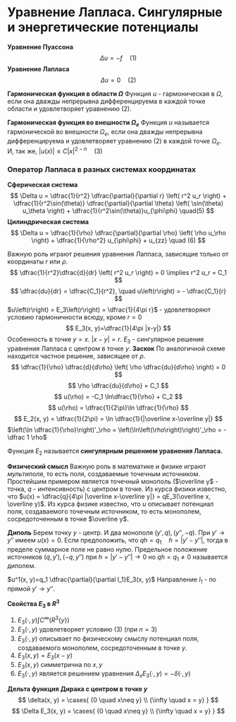 # Уравнение Лапласа. Сингулярные и энергетические потенциалы

**Уравнение Пуассона**
$$
\Delta u = -f \quad (1)
$$
**Уравнение Лапласа**
$$
\Delta u = 0 \quad (2)
$$

**Гармоническая функция в области $\Omega$**
Функция $u$ - гармоническая в $\Omega$, если она дважды непрерывна дифференцируема в каждой точке области и удовлетворяет уравнению $(2)$.

**Гармоническая функция во внешности $\Omega_e$**
Функция $u$ называется гармонической во внешности $\Omega_e$, если она дважды непрерывна дифференцируема и удовлетворяет уравнению $(2)$ в каждой точке $\Omega_e$. И, так же, $\left|u(x)\right| \le C \left|x\right|^{2-n} \quad (3)$


### Оператор Лапласа в разных системах координатах
**Сферическая система**
$$
\Delta u = \dfrac{1}{r^2} \dfrac{\partial}{\partial r} \left( r^2 u_r \right) + \dfrac{1}{r^2\sin(\theta)} \dfrac{\partial}{\partial \theta} \left( \sin(\theta) u_\theta \right) + \dfrac{1}{r^2\sin(\theta)}u_{\phi\phi} \quad(5)
$$
**Цилиндрическая система**
$$
\Delta u = \dfrac{1}{\rho} \dfrac{\partial}{\partial \rho} \left( \rho u_\rho \right) + \dfrac{1}{\rho^2} u_{\phi\phi} + u_{zz} \quad (6)
$$

Важную роль играют решения уравнения Лапласа, зависящие только от координаты $r$ или $\rho$.
$$
\dfrac{1}{r^2}\dfrac{d}{dr} \left( r^2 u_r \right) = 0 \implies r^2 u_r = C_1
$$
$$
\dfrac{du}{dr} = \dfrac{C_1}{r^2}, \quad u\left(r\right) = - \dfrac{C_1}{r}
$$
$u\left(r\right) = E_3\left(r\right) = \dfrac{1}{4\pi r}$ - удовлетворяют условию гармоничности всюду, кроме $r=0$
$$
E_3(x, y)=\dfrac{1}{4\pi |x-y|}
$$
Особенность в точке $y=x$. $|x-y|=r$.
$E_3$ - сингулярное решение уравнения Лапласа с центром в точке $y$.
**Заскок**
По аналогичной схеме находится частное решение, зависящее от $\rho$. 
$$
\dfrac{1}{\rho} \dfrac{d}{d\rho} \left( \rho \dfrac{du}{d\rho} \right) = 0
$$
$$
\rho \dfrac{du}{d\rho} = C_1
$$
$$
u(\rho) = -C_1 \ln\dfrac{1}{\rho} + C_2
$$
$$
u(\rho) = \dfrac{1}{2\pi}\ln \dfrac{1}{\rho}
$$
$$
E_2(x, y) = \dfrac{1}{2\pi} = \ln \dfrac{1}{|\overline x-\overline y|}
$$
$\left(\ln \dfrac{1}{\rho}\right)'_\rho = \left(\ln\left(\rho\right)\right)'_\rho = - \dfrac 1 \rho$


Функция $E_2$ называется **сингулярным решением уравнения Лапласа.**

**Физический смысл**
Важную роль в математике и физике играют *мультиполя*, то есть поля, создаваемые точечным источником.
Простейшим примером является точечный монополь ($\overline y$ - точка, $q$ - интенсивность) с центром в точке. Из курса физики известно, что $u(x) = \dfrac{q}{4\pi |\overline x-\overline y|} = qE_3(\overline x, \overline y)$. 
Из курса физике известно, что $u$ описывает потенциал поля, создаваемого точечным источником, то есть монополем, сосредоточенным в точке $\overline y$.

**Диполь**
Берем точку $y$ - центр. И два монополя $(y', q), (y'', -q)$. 
При $y' \to y''$ имеем $u(x) = 0$. 
Если предположить, что $qh=q_1\quad h=|y'-y''|$, тогда в пределе суммарное поле не равно нулю.
Предельное положение источников $(q, y'), (-q, y'')$ при $h=|y'-y''| \to 0$ но $qh=q_1 \neq 0$ называется диполем.

$u^1(x, y)=q_1 \dfrac{\partial}{\partial l_1}E_3(x, y)$
Направление $l_1$ - по прямой $y' \to y''$. 

**Свойства $E_3$ в $R^3$**
1) $E_3(\cdot, y) \int C^\infty(R^3 \{y\})$
2) $E_3(\cdot, y)$ удовлетворяет условию $(3)$ (при $n=3$)
3) $E_3(\cdot, y)$ описывает по физическому смыслу потенциал поля, создаваемого монополем, сосредоточенным в точке $y$. 
4) $E_3(x, y) = E_3(x-y)$
5) $E_3(x, y)$ симметрична по $x, y$
6) $E_3(\cdot, y)$ является решением уравнения $\Delta_x E_3(\cdot, y) = -\delta(\cdot, y)$

**Дельта функция Дирака с центром в точке $y$**
$$
\delta(x, y) =  \cases{
{0 \quad x\neq y} \\
{\infty \quad x = y}
}
$$
$$
\Delta E_3(x, y) = \cases{
{0 \quad x\neq y} \\
{\infty \quad x = y}
}
$$










